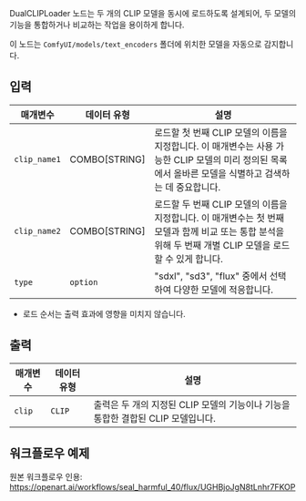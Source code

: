 DualCLIPLoader 노드는 두 개의 CLIP 모델을 동시에 로드하도록 설계되어, 두 모델의 기능을 통합하거나 비교하는 작업을 용이하게 합니다.

이 노드는 `ComfyUI/models/text_encoders` 폴더에 위치한 모델을 자동으로 감지합니다.

## 입력

| 매개변수     | 데이터 유형   | 설명                                                                                                                                                       |
| ------------ | ------------- | ---------------------------------------------------------------------------------------------------------------------------------------------------------- |
| `clip_name1` | COMBO[STRING] | 로드할 첫 번째 CLIP 모델의 이름을 지정합니다. 이 매개변수는 사용 가능한 CLIP 모델의 미리 정의된 목록에서 올바른 모델을 식별하고 검색하는 데 중요합니다.    |
| `clip_name2` | COMBO[STRING] | 로드할 두 번째 CLIP 모델의 이름을 지정합니다. 이 매개변수는 첫 번째 모델과 함께 비교 또는 통합 분석을 위해 두 번째 개별 CLIP 모델을 로드할 수 있게 합니다. |
| `type`       | `option`      | "sdxl", "sd3", "flux" 중에서 선택하여 다양한 모델에 적응합니다.                                                                                            |

* 로드 순서는 출력 효과에 영향을 미치지 않습니다.

## 출력

| 매개변수 | 데이터 유형 | 설명                                                                             |
| -------- | ----------- | -------------------------------------------------------------------------------- |
| `clip`   | `CLIP`      | 출력은 두 개의 지정된 CLIP 모델의 기능이나 기능을 통합한 결합된 CLIP 모델입니다. |

## 워크플로우 예제

원본 워크플로우 인용: <https://openart.ai/workflows/seal_harmful_40/flux/UGHBjoJgN8tLnhr7FKOP>
